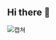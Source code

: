 ## Hi there 👋

<!--
**taey2/taey2** is a ✨ _special_ ✨ repository because its `README.md` (this file) appears on your GitHub profile.

Here are some ideas to get you started:

- 🔭 I’m currently working on ...
- 🌱 I’m currently learning ...
- 👯 I’m looking to collaborate on ...
- 🤔 I’m looking for help with ...
- 💬 Ask me about ...
- 📫 How to reach me: ...
- 😄 Pronouns: ...
- ⚡ Fun fact: ...
-->

![캡쳐](https://github.com/user-attachments/assets/aad72dcc-2d87-4996-a4e2-ae8422f0cd6a)

